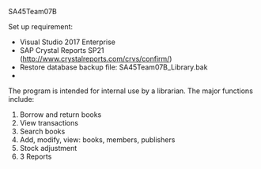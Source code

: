 SA45Team07B

Set up requirement:
- Visual Studio 2017 Enterprise
- SAP Crystal Reports SP21 (http://www.crystalreports.com/crvs/confirm/)
- Restore database backup file: SA45Team07B_Library.bak
-
The program is intended for internal use by a librarian.
The major functions include:
1. Borrow and return books
2. View transactions
3. Search books
4. Add, modify, view: books, members, publishers
5. Stock adjustment
6. 3 Reports
